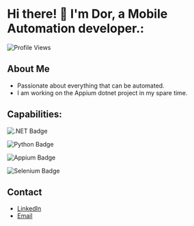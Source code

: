 # Hi there! 👋 I'm Dor, a Mobile Automation developer.:

![Profile Views](https://komarev.com/ghpvc/?username=Dor-bl)

## About Me
- Passionate about everything that can be automated.
- I am working on the Appium dotnet project in my spare time.

## Capabilities: 

![.NET Badge](https://img.shields.io/badge/.NET-purple)

![Python Badge](https://img.shields.io/badge/Python-blue)

![Appium Badge](https://img.shields.io/badge/Appium-Mobile%20Automation-yellow)

![Selenium Badge](https://img.shields.io/badge/Selenium-Test%20Automation-brightgreen)

## Contact
- [LinkedIn](https://www.linkedin.com/in/dor-blayzer/)
- [Email](dblayzer@gmail.com)

